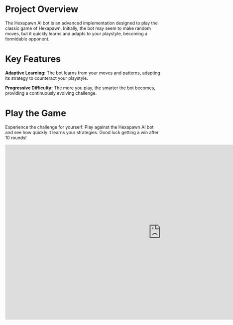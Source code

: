 # Project Overview

The Hexapawn AI bot is an advanced implementation designed to play the classic game of Hexapawn. Initially, the bot may seem to make random moves, but it quickly learns and adapts to your playstyle, becoming a formidable opponent.


# Key Features

**Adaptive Learning:** The bot learns from your moves and patterns, adapting its strategy to counteract your playstyle.

**Progressive Difficulty:** The more you play, the smarter the bot becomes, providing a continuously evolving challenge.


# Play the Game
Experience the challenge for yourself: Play against the Hexapawn AI bot and see how quickly it learns your strategies. Good luck getting a win after 10 rounds!

<div>
<embed src='https://i.simmer.io/@TurboKozel/hexapawn-ai' width='1000' height='562'></embed>
</div>